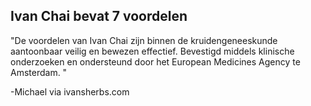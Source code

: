 <h2>Ivan Chai bevat 7 voordelen</h2>

"De voordelen van Ivan Chai zijn binnen de kruidengeneeskunde aantoonbaar veilig en bewezen effectief. Bevestigd middels klinische onderzoeken en ondersteund door het European Medicines Agency te Amsterdam. "

-Michael via ivansherbs.com
